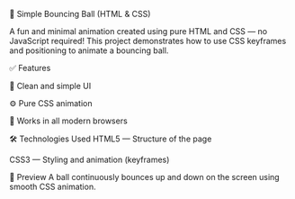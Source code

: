 🎾 Simple Bouncing Ball (HTML & CSS)

A fun and minimal animation created using pure HTML and CSS — no JavaScript required!
This project demonstrates how to use CSS keyframes and positioning to animate a bouncing ball.

✅ Features

🎨 Clean and simple UI

⚙️ Pure CSS animation

🚀 Works in all modern browsers

🛠️ Technologies Used
HTML5 — Structure of the page

CSS3 — Styling and animation (keyframes)

📸 Preview
A ball continuously bounces up and down on the screen using smooth CSS animation.

